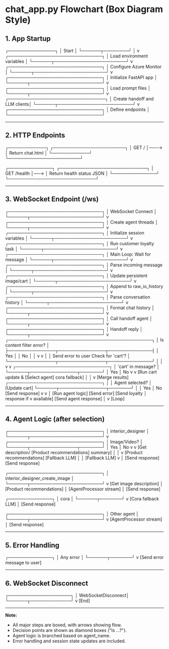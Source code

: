 # chat_app.py Flowchart (Box Diagram Style)

## 1. App Startup

┌───────────────┐
│   Start       │
└──────┬────────┘
       │
       v
┌──────────────────────────────┐
│ Load environment variables   │
└──────┬───────────────────────┘
       v
┌──────────────────────────────┐
│ Configure Azure Monitor      │
└──────┬───────────────────────┘
       v
┌──────────────────────────────┐
│ Initialize FastAPI app       │
└──────┬───────────────────────┘
       v
┌──────────────────────────────┐
│ Load prompt files            │
└──────┬───────────────────────┘
       v
┌───────────────────────────────┐
│ Create handoff and LLM clients│
└──────┬────────────────────────┘
       v
┌──────────────────────────────┐
│ Define endpoints             │
└──────────────────────────────┘

---

## 2. HTTP Endpoints

┌────────────┐      ┌───────────────────────┐
│  GET /     │───→  │ Return chat.html      │
└────────────┘      └───────────────────────┘

┌──────────────┐    ┌────────────────────────────┐
│  GET /health │──→ │ Return health status JSON  │
└──────────────┘    └────────────────────────────┘

---

## 3. WebSocket Endpoint (/ws)

┌──────────────────────────────┐
│ WebSocket Connect            │
└──────┬───────────────────────┘
       v
┌──────────────────────────────┐
│ Create agent threads         │
└──────┬───────────────────────┘
       v
┌──────────────────────────────┐
│ Initialize session variables │
└──────┬───────────────────────┘
       v
┌──────────────────────────────┐
│ Run customer loyalty task    │
└──────┬───────────────────────┘
       v
┌──────────────────────────────┐
│ Main Loop: Wait for message  │
└──────┬───────────────────────┘
       v
┌──────────────────────────────┐
│ Parse incoming message       │
└──────┬───────────────────────┘
       v
┌──────────────────────────────┐
│ Update persistent image/cart │
└──────┬───────────────────────┘
       v
┌──────────────────────────────┐
│ Append to raw_io_history     │
└──────┬───────────────────────┘
       v
┌──────────────────────────────┐
│ Parse conversation history   │
└──────┬───────────────────────┘
       v
┌──────────────────────────────┐
│ Format chat history          │
└──────┬───────────────────────┘
       v
┌──────────────────────────────┐
│ Call handoff agent           │
└──────┬───────────────────────┘
       v
┌──────────────────────────────┐
│ Handoff reply                │
└──────┬───────────────────────┘
       v
┌──────────────────────────────────────────────┐
│ Is content filter error?                     │
├───────────────┬───────────────┬──────────────┤
│ Yes           │               │ No           │
│               v               v              │
│      Send error to user   Check for 'cart'?  │
└───────────────┬───────────────┬──────────────┘
                │               │
                v               v
        ┌──────────────────────────────┐
        │ 'cart' in message?           │
        └──────┬───────────────┬───────┘
               │ Yes           │ No
               v               v
   [Run cart update &      [Select agent]
    cora fallback]             │
        │                     v
   [Merge results]   ┌──────────────────────────────┐
        │            │ Agent selected?              │
   [Update cart]     └──────┬───────────────┬───────┘
        │                   │ Yes           │ No
   [Send response]          v               v
        │            [Run agent logic]   [Send error]
   [Send loyalty            │
    response if             v
    available]        [Send agent response]
        │
        v
     [Loop]

---

## 4. Agent Logic (after selection)

┌──────────────────────────────┐
│ interior_designer           │
└──────┬───────────────────────┘
       v
┌──────────────────────────────┐
│ Image/Video?                 │
└──────┬───────────────┬───────┘
       │ Yes           │ No
       v               v
[Get description/      [Product recommendations]
 summary]                   │
       │                   v
[Product recommendations]   [Fallback LLM]
       │                   │
[Fallback LLM]              v
       │             [Send response]
[Send response]

┌──────────────────────────────┐
│ interior_designer_create_image │
└──────┬───────────────────────┘
       v
[Get image description]
       │
[Product recommendations]
       │
[AgentProcessor stream]
       │
[Send response]

┌──────────────┐
│ cora         │
└──────┬───────┘
       v
[Cora fallback LLM]
       │
[Send response]

┌──────────────────────────────┐
│ Other agent                  │
└──────┬───────────────────────┘
       v
[AgentProcessor stream]
       │
[Send response]

---

## 5. Error Handling

┌──────────────┐
│ Any error    │
└──────┬───────┘
       v
[Send error message to user]

---

## 6. WebSocket Disconnect

┌────────────────────┐
│ WebSocketDisconnect│
└──────┬─────────────┘
       v
     [End]

---

**Note:**
- All major steps are boxed, with arrows showing flow.
- Decision points are shown as diamond boxes ("Is ...?").
- Agent logic is branched based on agent_name.
- Error handling and session state updates are included.
